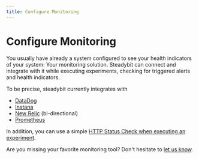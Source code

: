 ```yaml
---
title: Configure Monitoring
---
```


# Configure Monitoring

You usually have already a system configured to see your health indicators of your system: Your monitoring solution. Steadybit can connect and integrate with it while executing experiments, checking for triggered alerts and health indicators.

To be precise, steadybit currently integrates with

* [DataDog](prometheus.md)
* [Instana](instana.md)
* [New Relic](new-relic.md) (bi-directional)
* [Prometheus](prometheus.md)

In addition, you can use a simple [HTTP Status Check when executing an experiment](../../use-steadybit/checks/http-call.md).

Are you missing your favorite monitoring tool? Don't hesitate to [let us know](https://www.steadybit.com/contact).
